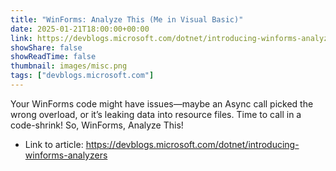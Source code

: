 ```yaml
---
title: "WinForms: Analyze This (Me in Visual Basic)"
date: 2025-01-21T18:00:00+00:00
link: https://devblogs.microsoft.com/dotnet/introducing-winforms-analyzers
showShare: false
showReadTime: false
thumbnail: images/misc.png
tags: ["devblogs.microsoft.com"]
---
```

Your WinForms code might have issues—maybe an Async call picked the wrong overload, or it’s leaking data into resource files. Time to call in a code-shrink! So, WinForms, Analyze This!

- Link to article: https://devblogs.microsoft.com/dotnet/introducing-winforms-analyzers
